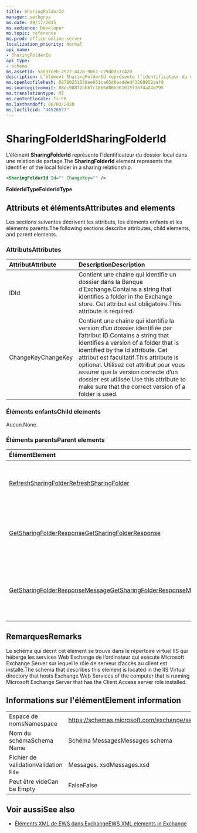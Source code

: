 ```yaml
---
title: SharingFolderId
manager: sethgros
ms.date: 09/17/2015
ms.audience: Developer
ms.topic: reference
ms.prod: office-online-server
localization_priority: Normal
api_name:
- SharingFolderId
api_type:
- schema
ms.assetid: 5ad37ceb-2922-4420-9051-c29d0d57c420
description: L’élément SharingFolderId représente l’identificateur du dossier local dans une relation de partage.
ms.openlocfilehash: 02780251639ee651ca65d8eadded43260852aaf8
ms.sourcegitcommit: 88ec988f2bb67c1866d06b361615f3674a24e795
ms.translationtype: MT
ms.contentlocale: fr-FR
ms.lasthandoff: 06/03/2020
ms.locfileid: "44526577"
---
```

# <a name="sharingfolderid"></a><span data-ttu-id="1d249-103">SharingFolderId</span><span class="sxs-lookup"><span data-stu-id="1d249-103">SharingFolderId</span></span>

<span data-ttu-id="1d249-104">L’élément **SharingFolderId** représente l’identificateur du dossier local dans une relation de partage.</span><span class="sxs-lookup"><span data-stu-id="1d249-104">The **SharingFolderId** element represents the identifier of the local folder in a sharing relationship.</span></span> 
  
```xml
<SharingFolderId Id="" ChangeKey="" />
```

 <span data-ttu-id="1d249-105">**FolderIdType**</span><span class="sxs-lookup"><span data-stu-id="1d249-105">**FolderIdType**</span></span>
## <a name="attributes-and-elements"></a><span data-ttu-id="1d249-106">Attributs et éléments</span><span class="sxs-lookup"><span data-stu-id="1d249-106">Attributes and elements</span></span>

<span data-ttu-id="1d249-107">Les sections suivantes décrivent les attributs, les éléments enfants et les éléments parents.</span><span class="sxs-lookup"><span data-stu-id="1d249-107">The following sections describe attributes, child elements, and parent elements.</span></span>
  
### <a name="attributes"></a><span data-ttu-id="1d249-108">Attributs</span><span class="sxs-lookup"><span data-stu-id="1d249-108">Attributes</span></span>

|<span data-ttu-id="1d249-109">**Attribut**</span><span class="sxs-lookup"><span data-stu-id="1d249-109">**Attribute**</span></span>|<span data-ttu-id="1d249-110">**Description**</span><span class="sxs-lookup"><span data-stu-id="1d249-110">**Description**</span></span>|
|:-----|:-----|
|<span data-ttu-id="1d249-111">ID</span><span class="sxs-lookup"><span data-stu-id="1d249-111">Id</span></span>  <br/> |<span data-ttu-id="1d249-112">Contient une chaîne qui identifie un dossier dans la Banque d’Exchange.</span><span class="sxs-lookup"><span data-stu-id="1d249-112">Contains a string that identifies a folder in the Exchange store.</span></span> <span data-ttu-id="1d249-113">Cet attribut est obligatoire.</span><span class="sxs-lookup"><span data-stu-id="1d249-113">This attribute is required.</span></span>  <br/> |
|<span data-ttu-id="1d249-114">ChangeKey</span><span class="sxs-lookup"><span data-stu-id="1d249-114">ChangeKey</span></span>  <br/> |<span data-ttu-id="1d249-115">Contient une chaîne qui identifie la version d’un dossier identifiée par l’attribut ID.</span><span class="sxs-lookup"><span data-stu-id="1d249-115">Contains a string that identifies a version of a folder that is identified by the Id attribute.</span></span> <span data-ttu-id="1d249-116">Cet attribut est facultatif.</span><span class="sxs-lookup"><span data-stu-id="1d249-116">This attribute is optional.</span></span> <span data-ttu-id="1d249-117">Utilisez cet attribut pour vous assurer que la version correcte d’un dossier est utilisée.</span><span class="sxs-lookup"><span data-stu-id="1d249-117">Use this attribute to make sure that the correct version of a folder is used.</span></span>  <br/> |
   
### <a name="child-elements"></a><span data-ttu-id="1d249-118">Éléments enfants</span><span class="sxs-lookup"><span data-stu-id="1d249-118">Child elements</span></span>

<span data-ttu-id="1d249-119">Aucun.</span><span class="sxs-lookup"><span data-stu-id="1d249-119">None.</span></span>
  
### <a name="parent-elements"></a><span data-ttu-id="1d249-120">Éléments parents</span><span class="sxs-lookup"><span data-stu-id="1d249-120">Parent elements</span></span>

|<span data-ttu-id="1d249-121">**Élément**</span><span class="sxs-lookup"><span data-stu-id="1d249-121">**Element**</span></span>|<span data-ttu-id="1d249-122">**Description**</span><span class="sxs-lookup"><span data-stu-id="1d249-122">**Description**</span></span>|
|:-----|:-----|
|[<span data-ttu-id="1d249-123">RefreshSharingFolder</span><span class="sxs-lookup"><span data-stu-id="1d249-123">RefreshSharingFolder</span></span>](refreshsharingfolder.md) <br/> |<span data-ttu-id="1d249-124">Définit une demande d’actualisation du dossier local spécifié.</span><span class="sxs-lookup"><span data-stu-id="1d249-124">Defines a request to refresh the specified local folder.</span></span>  <br/> |
|[<span data-ttu-id="1d249-125">GetSharingFolderResponse</span><span class="sxs-lookup"><span data-stu-id="1d249-125">GetSharingFolderResponse</span></span>](getsharingfolderresponse.md) <br/> |<span data-ttu-id="1d249-126">Définit une réponse à une demande d' [opération GetSharingFolder](getsharingfolder-operation.md) .</span><span class="sxs-lookup"><span data-stu-id="1d249-126">Defines a response to a [GetSharingFolder operation](getsharingfolder-operation.md) request.</span></span>  <br/> |
|[<span data-ttu-id="1d249-127">GetSharingFolderResponseMessage</span><span class="sxs-lookup"><span data-stu-id="1d249-127">GetSharingFolderResponseMessage</span></span>](getsharingfolderresponsemessage.md) <br/> |<span data-ttu-id="1d249-128">Contient l’État et le résultat d’une seule demande d' [opération GetSharingFolder](getsharingfolder-operation.md) .</span><span class="sxs-lookup"><span data-stu-id="1d249-128">Contains the status and result of a single [GetSharingFolder operation](getsharingfolder-operation.md) request.</span></span>  <br/> |
   
## <a name="remarks"></a><span data-ttu-id="1d249-129">Remarques</span><span class="sxs-lookup"><span data-stu-id="1d249-129">Remarks</span></span>

<span data-ttu-id="1d249-130">Le schéma qui décrit cet élément se trouve dans le répertoire virtuel IIS qui héberge les services Web Exchange de l’ordinateur qui exécute Microsoft Exchange Server sur lequel le rôle de serveur d’accès au client est installé.</span><span class="sxs-lookup"><span data-stu-id="1d249-130">The schema that describes this element is located in the IIS Virtual directory that hosts Exchange Web Services of the computer that is running Microsoft Exchange Server that has the Client Access server role installed.</span></span>
  
## <a name="element-information"></a><span data-ttu-id="1d249-131">Informations sur l'élément</span><span class="sxs-lookup"><span data-stu-id="1d249-131">Element information</span></span>

|||
|:-----|:-----|
|<span data-ttu-id="1d249-132">Espace de noms</span><span class="sxs-lookup"><span data-stu-id="1d249-132">Namespace</span></span>  <br/> |https://schemas.microsoft.com/exchange/services/2006/messages  <br/> |
|<span data-ttu-id="1d249-133">Nom du schéma</span><span class="sxs-lookup"><span data-stu-id="1d249-133">Schema Name</span></span>  <br/> |<span data-ttu-id="1d249-134">Schéma Messages</span><span class="sxs-lookup"><span data-stu-id="1d249-134">Messages schema</span></span>  <br/> |
|<span data-ttu-id="1d249-135">Fichier de validation</span><span class="sxs-lookup"><span data-stu-id="1d249-135">Validation File</span></span>  <br/> |<span data-ttu-id="1d249-136">Messages. xsd</span><span class="sxs-lookup"><span data-stu-id="1d249-136">Messages.xsd</span></span>  <br/> |
|<span data-ttu-id="1d249-137">Peut être vide</span><span class="sxs-lookup"><span data-stu-id="1d249-137">Can be Empty</span></span>  <br/> |<span data-ttu-id="1d249-138">False</span><span class="sxs-lookup"><span data-stu-id="1d249-138">False</span></span>  <br/> |
   
## <a name="see-also"></a><span data-ttu-id="1d249-139">Voir aussi</span><span class="sxs-lookup"><span data-stu-id="1d249-139">See also</span></span>



- [<span data-ttu-id="1d249-140">Éléments XML de EWS dans Exchange</span><span class="sxs-lookup"><span data-stu-id="1d249-140">EWS XML elements in Exchange</span></span>](ews-xml-elements-in-exchange.md)


